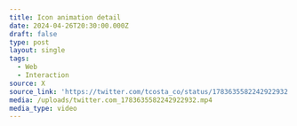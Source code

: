 ```yaml
---
title: Icon animation detail
date: 2024-04-26T20:30:00.000Z
draft: false
type: post
layout: single
tags:
  - Web
  - Interaction
source: X
source_link: 'https://twitter.com/tcosta_co/status/1783635582242922932'
media: /uploads/twitter.com_1783635582242922932.mp4
media_type: video
---
```


